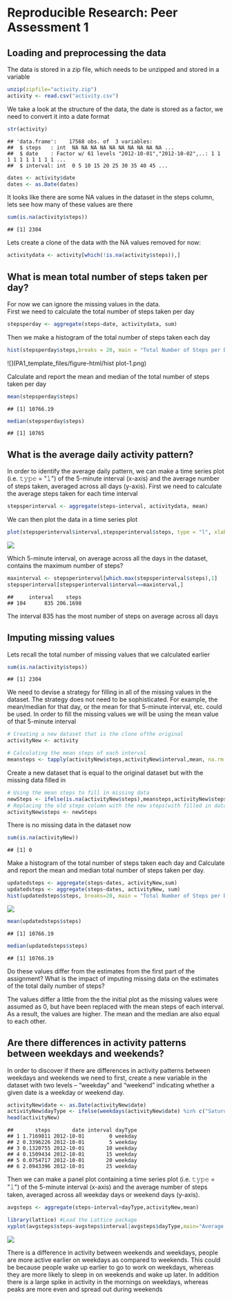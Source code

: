# Reproducible Research: Peer Assessment 1


## Loading and preprocessing the data
The data is stored in a zip file, which needs to be unzipped and stored in a variable

```r
unzip(zipfile="activity.zip")
activity <- read.csv("activity.csv")
```

We take a look at the structure of the data, the date is stored as a factor, we need to convert it into a date format

```r
str(activity)
```

```
## 'data.frame':	17568 obs. of  3 variables:
##  $ steps   : int  NA NA NA NA NA NA NA NA NA NA ...
##  $ date    : Factor w/ 61 levels "2012-10-01","2012-10-02",..: 1 1 1 1 1 1 1 1 1 1 ...
##  $ interval: int  0 5 10 15 20 25 30 35 40 45 ...
```

```r
dates <- activity$date
dates <- as.Date(dates)
```

It looks like there are some NA values in the dataset in the steps column, lets see how many of these values are there

```r
sum(is.na(activity$steps))
```

```
## [1] 2304
```

Lets create a clone of the data with the NA values removed for now:

```r
activitydata <- activity[which(!is.na(activity$steps)),]
```


## What is mean total number of steps taken per day?
For now we can ignore the missing values in the data.  
First we need to calculate the total number of steps taken per day

```r
stepsperday <- aggregate(steps~date, activitydata, sum)
```

Then we make a histogram of the total number of steps taken each day

```r
hist(stepsperday$steps,breaks = 20, main = "Total Number of Steps per Day", xlab = "Steps per Day", col = "red")
```

![](PA1_template_files/figure-html/hist plot-1.png)<!-- -->

Calculate and report the mean and median of the total number of steps taken per day

```r
mean(stepsperday$steps)
```

```
## [1] 10766.19
```

```r
median(stepsperday$steps)
```

```
## [1] 10765
```


## What is the average daily activity pattern?
In order to identify the average daily pattern, we can make a time series plot (i.e. 𝚝𝚢𝚙𝚎 = "𝚕") of the 5-minute interval (x-axis) and the average number of steps taken, averaged across all days (y-axis). First we need to calculate the average steps taken for each time interval

```r
stepsperinterval <- aggregate(steps~interval, activitydata, mean)
```

We can then plot the data in a time series plot

```r
plot(stepsperinterval$interval,stepsperinterval$steps, type = "l", xlab = "Intervals", ylab="Steps", main = "Average Daily Steps per Interval")
```

![](PA1_template_files/figure-html/unnamed-chunk-8-1.png)<!-- -->


Which 5-minute interval, on average across all the days in the dataset, contains the maximum number of steps?

```r
maxinterval <- stepsperinterval[which.max(stepsperinterval$steps),1]
stepsperinterval[stepsperinterval$interval==maxinterval,]
```

```
##     interval    steps
## 104      835 206.1698
```
The interval 835 has the most number of steps on average across all days


## Imputing missing values
Lets recall the total number of missing values that we calculated earlier

```r
sum(is.na(activity$steps))
```

```
## [1] 2304
```

We need to devise a strategy for filling in all of the missing values in the dataset. The strategy does not need to be sophisticated. For example, the mean/median for that day, or the mean for that 5-minute interval, etc. could be used. 
In order to fill the missing values we will be using the mean value of that 5-minute interval

```r
# Creating a new dataset that is the clone ofthe original
activityNew <- activity 

# Calculating the mean steps of each interval
meansteps <- tapply(activityNew$steps,activityNew$interval,mean, na.rm = T) 
```

Create a new dataset that is equal to the original dataset but with the missing data filled in

```r
# Using the mean steps to fill in missing data 
newSteps <- ifelse(is.na(activityNew$steps),meansteps,activityNew$steps)
# Replacing the old steps column with the new steps(with filled in data)
activityNew$steps <- newSteps 
```
There is no missing data in the dataset now

```r
sum(is.na(activityNew))
```

```
## [1] 0
```

Make a histogram of the total number of steps taken each day and Calculate and report the mean and median total number of steps taken per day. 

```r
updatedsteps <- aggregate(steps~dates, activityNew,sum)
updatedsteps <- aggregate(steps~dates, activityNew, sum)
hist(updatedsteps$steps, breaks=20, main = "Total Number of Steps per Day", xlab = "Steps per Day", col = "blue")
```

![](PA1_template_files/figure-html/unnamed-chunk-14-1.png)<!-- -->

```r
mean(updatedsteps$steps)
```

```
## [1] 10766.19
```

```r
median(updatedsteps$steps)
```

```
## [1] 10766.19
```
Do these values differ from the estimates from the first part of the assignment? What is the impact of imputing missing data on the estimates of the total daily number of steps?

The values differ a little from the the initial plot as the missing values were assumed as 0, but have been replaced with the mean steps of each interval. As a result, the values are higher.
The mean and the median are also equal to each other.


## Are there differences in activity patterns between weekdays and weekends?
In order to discover if there are differences in activity patterns between weekdays and weekends we need to first, create a new variable in the dataset with two levels – “weekday” and “weekend” indicating whether a given date is a weekday or weekend day.

```r
activityNew$date <- as.Date(activityNew$date)
activityNew$dayType <- ifelse(weekdays(activityNew$date) %in% c("Saturday","Sunday"),"weekend","weekday")
head(activityNew)
```

```
##       steps       date interval dayType
## 1 1.7169811 2012-10-01        0 weekday
## 2 0.3396226 2012-10-01        5 weekday
## 3 0.1320755 2012-10-01       10 weekday
## 4 0.1509434 2012-10-01       15 weekday
## 5 0.0754717 2012-10-01       20 weekday
## 6 2.0943396 2012-10-01       25 weekday
```

Then we can make a panel plot containing a time series plot (i.e. 𝚝𝚢𝚙𝚎 = "𝚕") of the 5-minute interval (x-axis) and the average number of steps taken, averaged across all weekday days or weekend days (y-axis). 

```r
avgsteps <- aggregate(steps~interval+dayType,activityNew,mean)

library(lattice) #Load the Lattice package
xyplot(avgsteps$steps~avgsteps$interval|avgsteps$dayType,main="Average Steps per Day by Interval",xlab="Interval", ylab="Steps",layout=c(1,2),type = "l")
```

![](PA1_template_files/figure-html/unnamed-chunk-16-1.png)<!-- -->

There is a difference in activity between weekends and weekdays, people are more active earlier on weekdays as compared to weekends. This could be because people wake up earlier to go to work on weekdays, whereas they are more likely to sleep in on weekends and wake up later.
In addition there is a large spike in activity in the mornings on weekdays, whereas peaks are more even and spread out during weekends
